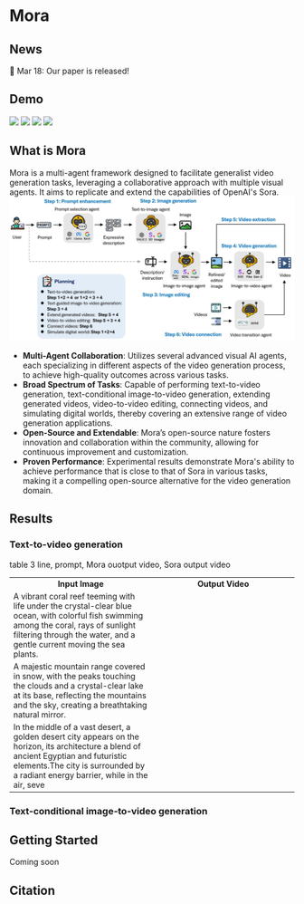 # Mora

## News

🚀️ Mar 18: Our paper is released!

## Demo
<p align="left">
  <img src="./image/demo1.gif" width="49%" height="auto" />
  <img src="./image/demo2.gif" width="49%" height="auto" />
  <img src="./image/demo3.gif" width="49%" height="auto" />
  <img src="./image/demo4.gif" width="49%" height="auto" />
</p>

## What is Mora
Mora is a multi-agent framework designed to facilitate generalist video generation tasks, leveraging a collaborative approach with multiple visual agents. It aims to replicate and extend the capabilities of OpenAI's Sora.
![test image](/image/method.jpg)
- **Multi-Agent Collaboration**: Utilizes several advanced visual AI agents, each specializing in different aspects of the video generation process, to achieve high-quality outcomes across various tasks.
- **Broad Spectrum of Tasks**: Capable of performing text-to-video generation, text-conditional image-to-video generation, extending generated videos, video-to-video editing, connecting videos, and simulating digital worlds, thereby covering an extensive range of video generation applications.
- **Open-Source and Extendable**: Mora’s open-source nature fosters innovation and collaboration within the community, allowing for continuous improvement and customization.
- **Proven Performance**: Experimental results demonstrate Mora's ability to achieve performance that is close to that of Sora in various tasks, making it a compelling open-source alternative for the video generation domain.

## Results

### Text-to-video generation
table 3 line, prompt, Mora ouotput video, Sora output video
<table class="center">
<tr>
  <td style="text-align:center;width: 50%" colspan="1"><b>Input Image</b></td>
  <td style="text-align:center;width: 50%" colspan="1"><b>Output Video</b></td>
</tr>
<tr>
  <td>A vibrant coral reef teeming with life under the crystal-clear blue ocean, with colorful fish swimming among the coral, rays of sunlight filtering through the water, and a gentle current moving the sea plants.</td>
  <td><img src=></td>
</tr>
<tr>
  <td>A majestic mountain range covered in snow, with the peaks touching the clouds and a crystal-clear lake at its base, reflecting the mountains and the sky, creating a breathtaking natural mirror.</td>
  <td><img src=></td>
</tr>
  <tr>
  <td>In the middle of a vast desert, a golden desert city appears on the horizon, its architecture a blend of ancient Egyptian and futuristic elements.The city is surrounded by a radiant energy barrier, while in the air, seve</td>
  <td><img src=></td>
</tr>
</table>

### Text-conditional image-to-video generation

### 

## Getting Started
Coming soon
## Citation
